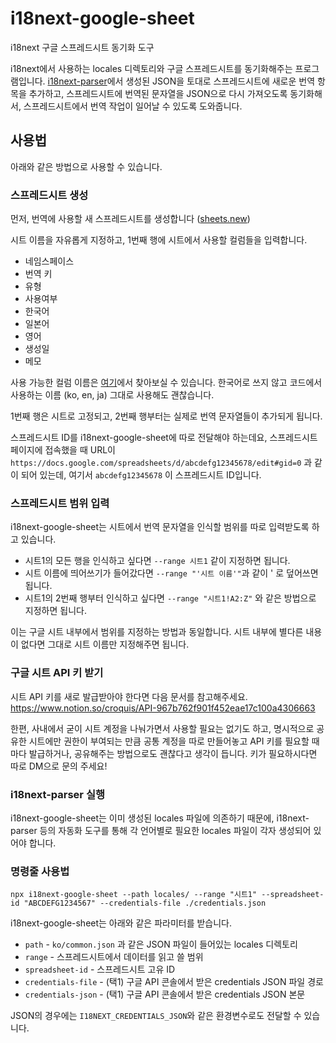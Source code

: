 # i18next-google-sheet
i18next 구글 스프레드시트 동기화 도구

i18next에서 사용하는 locales 디렉토리와 구글 스프레드시트를 동기화해주는 프로그램입니다.
[i18next-parser](https://github.com/i18next/i18next-parser)에서 생성된 JSON을 토대로
스프레드시트에 새로운 번역 항목을 추가하고, 스프레드시트에 번역된 문자열을 JSON으로 다시 가져오도록
동기화해서, 스프레드시트에서 번역 작업이 일어날 수 있도록 도와줍니다.

## 사용법
아래와 같은 방법으로 사용할 수 있습니다.

### 스프레드시트 생성
먼저, 번역에 사용할 새 스프레드시트를 생성합니다 ([sheets.new](https://sheets.new))

시트 이름을 자유롭게 지정하고, 1번째 행에 시트에서 사용할 컬럼들을 입력합니다.
- 네임스페이스
- 번역 키
- 유형
- 사용여부
- 한국어
- 일본어
- 영어
- 생성일
- 메모

사용 가능한 컬럼 이름은 [여기](./src/mapping.ts)에서 찾아보실 수 있습니다. 한국어로 쓰지 않고
코드에서 사용하는 이름 (ko, en, ja) 그대로 사용해도 괜찮습니다.

1번째 행은 시트로 고정되고, 2번째 행부터는 실제로 번역 문자열들이 추가되게 됩니다.

스프레드시트 ID를 i18next-google-sheet에 따로 전달해야 하는데요, 스프레드시트 페이지에 접속했을
때 URL이
`https://docs.google.com/spreadsheets/d/abcdefg12345678/edit#gid=0` 과 같이 되어 있는데,
여기서 `abcdefg12345678` 이 스프레드시트 ID입니다.

### 스프레드시트 범위 입력
i18next-google-sheet는 시트에서 번역 문자열을 인식할 범위를 따로 입력받도록 하고 있습니다.

- 시트1의 모든 행을 인식하고 싶다면 `--range 시트1` 같이 지정하면 됩니다.
- 시트 이름에 띄어쓰기가 들어갔다면 `--range "'시트 이름'"`과 같이 ' 로 덮어쓰면 됩니다.
- 시트1의 2번째 행부터 인식하고 싶다면 `--range "시트1!A2:Z"` 와 같은 방법으로 지정하면 됩니다.

이는 구글 시트 내부에서 범위를 지정하는 방법과 동일합니다. 시트 내부에 별다른 내용이 없다면 그대로
시트 이름만 지정해주면 됩니다.

### 구글 시트 API 키 받기
시트 API 키를 새로 발급받아야 한다면 다음 문서를 참고해주세요.
https://www.notion.so/croquis/API-967b762f901f452eae17c100a4306663

한편, 사내에서 굳이 시트 계정을 나눠가면서 사용할 필요는 없기도 하고, 명시적으로 공유한 시트에만
권한이 부여되는 만큼 공통 계정을 따로 만들어놓고 API 키를 필요할 때마다 발급하거나, 공유해주는 
방법으로도 괜찮다고 생각이 듭니다. 키가 필요하시다면 따로 DM으로 문의 주세요!

### i18next-parser 실행
i18next-google-sheet는 이미 생성된 locales 파일에 의존하기 때문에, i18next-parser 등의
자동화 도구를 통해 각 언어별로 필요한 locales 파일이 각자 생성되어 있어야 합니다.

### 명령줄 사용법

```
npx i18next-google-sheet --path locales/ --range "시트1" --spreadsheet-id "ABCDEFG1234567" --credentials-file ./credentials.json
```

i18next-google-sheet는 아래와 같은 파라미터를 받습니다.

- `path` - `ko/common.json` 과 같은 JSON 파일이 들어있는 locales 디렉토리
- `range` - 스프레드시트에서 데이터를 읽고 쓸 범위
- `spreadsheet-id` - 스프레드시트 고유 ID
- `credentials-file` - (택1) 구글 API 콘솔에서 받은 credentials JSON 파일 경로
- `credentials-json` - (택1) 구글 API 콘솔에서 받은 credentials JSON 본문

JSON의 경우에는 `I18NEXT_CREDENTIALS_JSON`와 같은 환경변수로도 전달할 수 있습니다.
